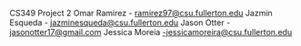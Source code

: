 CS349 Project 2
Omar Ramirez - ramirez97@csu.fullerton.edu 
Jazmin Esqueda - jazminesqueda@csu.fullerton.edu
Jason Otter - jasonotter17@gmail.com
Jessica Moreia -jessicamoreira@csu.fullerton.edu
